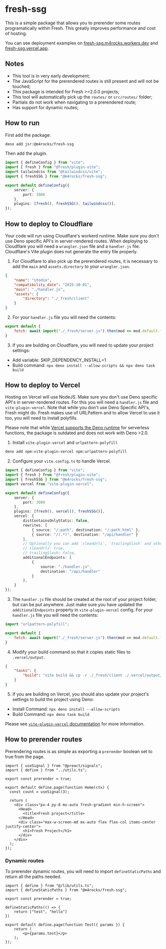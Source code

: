 # fresh-ssg

This is a simple package that allows you to prerender some routes programatically within
Fresh. This greatly improves performance and cost of hosting.

You can see deployment examples on [fresh-ssg.m4rocks.workers.dev](https://fresh-ssg.m4rocks.workers.dev) and [fresh-ssg.vercel.app](https://fresh-ssg.vercel.app).

## Notes
* This tool is in very early development;
* The JavaScript for the prerendered routes is still present and will not be touched;
* This package is intended for Fresh >=2.0.0 projects;
* This tool will automatically pick up the `routes/` or `src/routes/` folder;
* Partials do not work when navigating to a prerendered route;
* Has support for dynamic routes;

## How to run

First add the package:
```bash
deno add jsr:@m4rocks/fresh-ssg
```

Then add the plugin.
```ts
import { defineConfig } from "vite";
import { fresh } from "@fresh/plugin-vite";
import tailwindcss from "@tailwindcss/vite";
import { freshSSG } from "@m4rocks/fresh-ssg";

export default defineConfig({
	server: {
		port: 3000
	},
	plugins: [fresh(), freshSSG(), tailwindcss()],
});
```

## How to deploy to Cloudflare

Your code will run using Cloudflare's workerd runtime. Make sure you don't use Deno specific API's in server-rendered routes. When deploying to Cloudflare you will need a `wrangler.json` file and a `handler.js` file. Cloudflare's Vite plugin does not generate the entry file properly.

1. For Cloudflare to also pick up the prerendered routes, it is necessary to add the `main` and `assets.directory` to your `wrangler.json`.
```json
{
	"name": "stodio",
	"compatibility_date": "2025-10-01",
	"main": "./handler.js",
	"assets": {
		"directory": "./_fresh/client"
	}
}
```

2. For your `handler.js` file you will need the contents:
```js
export default {
	fetch: await import("./_fresh/server.js").then(mod => mod.default.fetch)
}
```

3. If you are building on Cloudflare, you will need to update your project settings:
* Add variable: SKIP_DEPENDENCY_INSTALL=1
* Build command: `npx deno install --allow-scripts && npx deno task build`

<!--Please see [Cloudflare's Vite Plugin documentation](https://developers.cloudflare.com/workers/vite-plugin/) for more information.-->

## How to deploy to Vercel

Hosting on Vercel will use NodeJS. Make sure you don't use Deno specific API's in server-rendered routes. For this you will need a `handler.js` file and `vite-plugin-vercel`. Note that while you don't use Deno Specific API's, Fresh might do. Fresh makes use of URLPattern and to allow Vercel to use it too, you will need to install polyfills.

Please note that while [Vercel supports the Deno runtime](https://github.com/vercel-community/deno) for serverless functions, the package is outdated and does not work with Deno >2.0.

1. Install `vite-plugin-vercel` and `urlpattern-polyfill`
```bash
deno add npm:vite-plugin-vercel npm:urlpattern-polyfill
```

2. Configure your `vite.config.ts` to handle Vercel.
```ts
import { defineConfig } from "vite";
import { fresh } from "@fresh/plugin-vite";
import { freshSSG } from "@m4rocks/fresh-ssg";
import vercel from "vite-plugin-vercel";

export default defineConfig({
	server: {
		port: 3000
	},
	plugins: [fresh(), vercel(), freshSSG()],
	vercel: {
		distContainsOnlyStatic: false,
		rewrites: [
			{ source: "/:path", destination: "/:path.html" },
			{ source: "/(.*)", destination: "/api/handler" }
		],
		// Optionally you can add `cleanUrls`, `trailingSlash` and other configuration
		// cleanUrls: true,
		// trailingSlash: false,
		additionalEndpoints: [
			{
				source: "./handler.js",
				destination: "/api/handler"
			}
		],
	}
});
```

3. The `handler.js` file should be created at the root of your project folder, but can be put anywhere. Just make sure you have updated the `additionalEndpoints` property in `vite-plugin-vercel` config. For your `handler.js` file you will need the contents:
```js
import "urlpattern-polyfill";

export default {
	fetch: await import("./_fresh/server.js").then(mod => mod.default.fetch)
}
```

4. Modify your build command so that it copies static files to `.vercel/output`.

```json
{
	"tasks": {
		"build": "vite build && cp -r ./_fresh/client ./.vercel/output/static"
	}
}
```

5. If you are building on Vercel, you should also update your project's settings to build the project using Deno:
* Install Command: `npx deno install --allow-scripts`
* Build Command: `npx deno task build`


Please see [`vite-plugin-vercel` documentation](https://www.npmjs.com/package/vite-plugin-vercel) for more information.

## How to prerender routes

Prerendering routes is as simple as exporting a `prerender` boolean set to true from the page.

```tsx
import { useSignal } from "@preact/signals";
import { define } from "../utils.ts";

export const prerender = true;

export default define.page(function Home(ctx) {
  const count = useSignal(3);

  return (
    <div class="px-4 py-8 mx-auto fresh-gradient min-h-screen">
      <Head>
        <title>Fresh project</title>
      </Head>
      <div class="max-w-screen-md mx-auto flex flex-col items-center justify-center">
        <h1>Fresh Project</h1>
      </div>
    </div>
  );
});
```

### Dynamic routes

To prerender dynamic routes, you will need to import `defineStaticPaths` and return all the paths needed.

```tsx
import { define } from "@/lib/utils.ts";
import { defineStaticPaths } from "@m4rocks/fresh-ssg";

export const prerender = true;

defineStaticPaths(() => {
	return ["test", "hello"]
})

export default define.page(function Test({ params }) {
	return (
		<p>{params.test}</p>
	);
});
```
